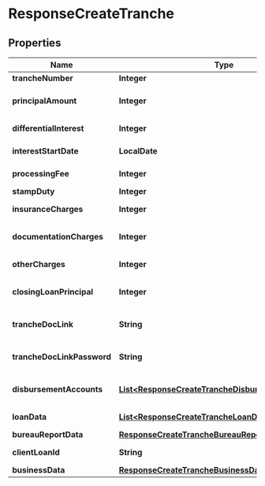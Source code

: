 

# ResponseCreateTranche


## Properties

Name | Type | Description | Notes
------------ | ------------- | ------------- | -------------
**trancheNumber** | **Integer** | Tranche Number |  [optional]
**principalAmount** | **Integer** | Principal amount to be disbursed in the tranche |  [optional]
**differentialInterest** | **Integer** | Broken period interest amount |  [optional]
**interestStartDate** | **LocalDate** | Pre Emi interest due date |  [optional]
**processingFee** | **Integer** | Processing fee amount (Inckusive of GST) |  [optional]
**stampDuty** | **Integer** | Stamp duty amount |  [optional]
**insuranceCharges** | **Integer** | Insurance premium inclusive of GST |  [optional]
**documentationCharges** | **Integer** | Total documentation charges inclusive of GST |  [optional]
**otherCharges** | **Integer** | Any other charges inclusive of GST |  [optional]
**closingLoanPrincipal** | **Integer** | Balance principal amount after this tranche |  [optional]
**trancheDocLink** | **String** | Link to the corresponding document |  [optional]
**trancheDocLinkPassword** | **String** | Link to the corresponding document |  [optional]
**disbursementAccounts** | [**List&lt;ResponseCreateTrancheDisbursementAccounts&gt;**](ResponseCreateTrancheDisbursementAccounts.md) | Refer table DisbursementAccounts for attributes |  [optional]
**loanData** | [**List&lt;ResponseCreateTrancheLoanData&gt;**](ResponseCreateTrancheLoanData.md) | Refer table LoanData for attributes |  [optional]
**bureauReportData** | [**ResponseCreateTrancheBureauReportData**](ResponseCreateTrancheBureauReportData.md) |  |  [optional]
**clientLoanId** | **String** | Loan ID as per Partner&amp;#39;s LMS |  [optional]
**businessData** | [**ResponseCreateTrancheBusinessData**](ResponseCreateTrancheBusinessData.md) |  |  [optional]



